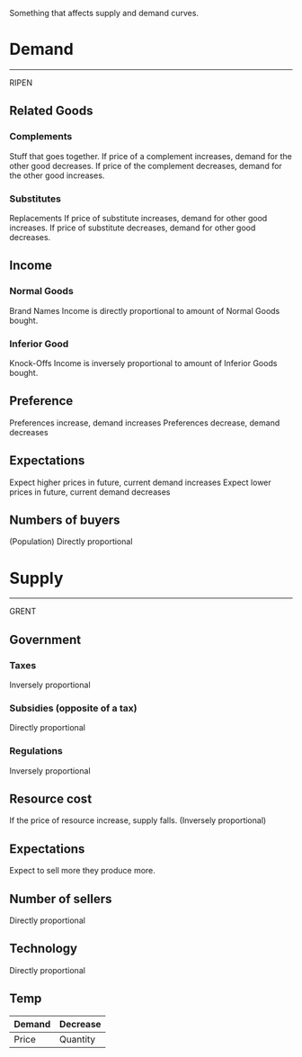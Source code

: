 Something that affects supply and demand curves.

# Demand
---
RIPEN
## Related Goods
### Complements
Stuff that goes together. 
If price of a complement increases, demand for the other good decreases. 
If price of the complement decreases, demand for the other good increases.
### Substitutes
Replacements 
If price of substitute increases, demand for other good increases.
If price of substitute decreases, demand for other good decreases.
## Income
### Normal Goods
Brand Names
Income is directly proportional to amount of Normal Goods bought.
### Inferior Good
Knock-Offs
Income is inversely proportional to amount of Inferior Goods bought.
## Preference
Preferences increase, demand increases
Preferences decrease, demand decreases 
## Expectations
Expect higher prices in future, current demand increases
Expect lower prices in future, current demand decreases 
## Numbers of buyers
(Population)
Directly proportional 
# Supply
---
GRENT
## Government
### Taxes
Inversely proportional
### Subsidies (opposite of a tax)
Directly proportional
### Regulations
Inversely proportional
## Resource cost
If the price of resource increase, supply falls. (Inversely proportional)
## Expectations
Expect to sell more they produce more. 
## Number of sellers
Directly proportional
## Technology
Directly proportional

Temp
---

| Demand | Decrease |
| ---- | ---- |
| Price | Quantity |

